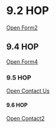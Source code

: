 <!DOCTYPE html>
<html lang="en">
<head>
    <meta charset="UTF-8">
</head>
<body>
    <h1>9.2 HOP</h1>
    <a class="button" href="form2.html" target="_blank">Open Form2</a>
    <h2>9.4 HOP</h2>
   <a class="button" href="form4.html" target="_blank">Open Form4</a>
    <h3>9.5 HOP</h3>
   <a class="button" href="contactus.html" target="_blank">Open Contact Us</a>
    <h4>9.6 HOP</h4>
   <a class="button" href="contact2.html" target="_blank">Open Contact2</a>
</body>
</html>
